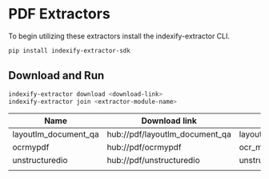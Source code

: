# PDF Extractors

To begin utilizing these extractors install the indexify-extractor CLI.

```bash
pip install indexify-extractor-sdk
```

## Download and Run
```bash
indexify-extractor download <download-link>
indexify-extractor join <extractor-module-name>
```

| Name                 | Download link                  | Extractor Module Name                    |
|----------------------|--------------------------------|------------------------------------------|
| layoutlm_document_qa | hub://pdf/layoutlm_document_qa | layoutlm_document_qa:LayoutLMDocumentQA  |
| ocrmypdf             | hub://pdf/ocrmypdf             | ocr_my_pdf:OCRMyPDFExtractor             |
| unstructuredio       | hub://pdf/unstructuredio       | unstructured_pdf:UnstructuredIOExtractor |
|                      |                                |                                          |
